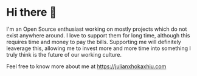 # Hi there 👋

I'm an Open Source enthusiast working on mostly projects which do not exist anywhere around. I love to support them for long time, although this requires time and money to pay the bills. Supporting me will definitely leaverage this, allowing me to invest more and more time into something I truly think is the future of our working culture.

Feel free to know more about me at https://julianxhokaxhiu.com
